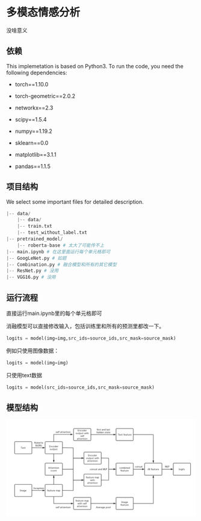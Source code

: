 # 多模态情感分析

没啥意义

## 依赖

This implemetation is based on Python3. To run the code, you need the following dependencies:

- torch==1.10.0

- torch-geometric==2.0.2

- networkx==2.3

- scipy==1.5.4

- numpy==1.19.2

- sklearn==0.0

- matplotlib==3.1.1

- pandas==1.1.5


## 项目结构
We select some important files for detailed description.

```python
|-- data/
    |-- data/
    |-- train.txt
    |-- test_without_label.txt
|-- pretrained_model/
    |-- roberta-base # 太大了可能传不上
|-- main.ipynb # 在这里面运行每个单元格即可
|-- GoogLeNet.py # 如题
|-- Combination.py # 融合模型和所有的其它模型
|-- ResNet.py # 没用
|-- VGG16.py # 没用
```

## 运行流程
直接运行main.ipynb里的每个单元格即可

消融模型可以直接修改输入，包括训练里和所有的预测里都改一下。
```python
logits = model(img=img,src_ids=source_ids,src_mask=source_mask)
```
例如只使用图像数据：
```python
logits = model(img=img)
```
只使用text数据
```python
logits = model(src_ids=source_ids,src_mask=source_mask)
```

## 模型结构

![hh](https://github.com/timberflow/useless-multi-modal-emotion-recognition/blob/main/structure.png)






